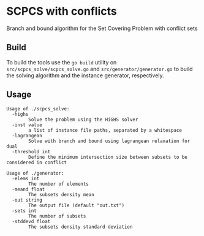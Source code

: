 # SCPCS with conflicts

Branch and bound algorithm for the Set Covering Problem with conflict sets

## Build

To build the tools use the `go build` utility on `src/scpcs_solve/scpcs_solve.go` and `src/generator/generator.go` to build the solving algorithm and the instance generator, respectively.

## Usage

```
Usage of ./scpcs_solve:
  -highs
        Solve the problem using the HiGHS solver
  -inst value
        a list of instance file paths, separated by a whitespace
  -lagrangean
        Solve with branch and bound using lagrangean relaxation for dual
  -threshold int
        Define the minimum intersection size between subsets to be considered in conflict
```

```
Usage of ./generator:
  -elems int
        The number of elements
  -meand float
        The subsets density mean
  -out string
        The output file (default "out.txt")
  -sets int
        The number of subsets
  -stddevd float
        The subsets density standard deviation
```
